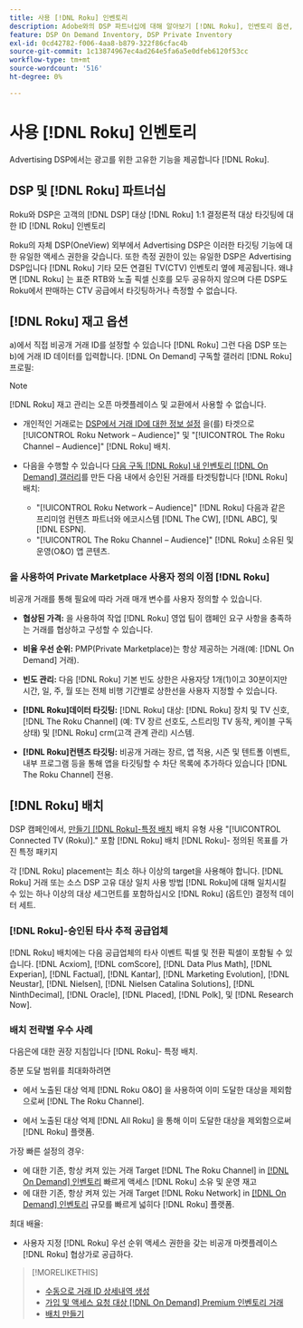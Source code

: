 ```yaml
---
title: 사용 [!DNL Roku] 인벤토리
description: Adobe와의 DSP 파트너십에 대해 알아보기 [!DNL Roku], 인벤토리 옵션, 승인된 타사 추적 공급업체 및 [!DNL Roku]- 특정 배치.
feature: DSP On Demand Inventory, DSP Private Inventory
exl-id: 0cd42782-f006-4aa8-b879-322f86cfac4b
source-git-commit: 1c13874967ec4ad264e5fa6a5e0dfeb6120f53cc
workflow-type: tm+mt
source-wordcount: '516'
ht-degree: 0%

---
```


# 사용 [!DNL Roku] 인벤토리

Advertising DSP에서는 광고를 위한 고유한 기능을 제공합니다 [!DNL Roku].

## DSP 및 [!DNL Roku] 파트너십

Roku와 DSP은 고객의 [!DNL DSP] 대상 [!DNL Roku] 1:1 결정론적 대상 타깃팅에 대한 ID [!DNL Roku] 인벤토리

Roku의 자체 DSP(OneView) 외부에서 Advertising DSP은 이러한 타깃팅 기능에 대한 유일한 액세스 권한을 갖습니다. 또한 측정 권한이 있는 유일한 DSP은 Advertising DSP입니다 [!DNL Roku] 기타 모든 연결된 TV(CTV) 인벤토리 옆에 제공됩니다. 왜냐면 [!DNL Roku] 는 표준 RTB와 노출 픽셀 신호를 모두 공유하지 않으며 다른 DSP도 Roku에서 판매하는 CTV 공급에서 타깃팅하거나 측정할 수 없습니다.

## [!DNL Roku] 재고 옵션

a)에서 직접 비공개 거래 ID를 설정할 수 있습니다 [!DNL Roku] 그런 다음 DSP 또는 b)에 거래 ID 데이터를 입력합니다. [!DNL On Demand] 구독할 갤러리 [!DNL Roku] 프로필:

>[!NOTE]
>
>[!DNL Roku] 재고 관리는 오픈 마켓플레이스 및 교환에서 사용할 수 없습니다.

* 개인적인 거래로는 [DSP에서 거래 ID에 대한 정보 설정](/help/dsp/inventory/deal-id-create.md) 을(를) 타겟으로[!UICONTROL Roku Network – Audience]&quot; 및 &quot;[!UICONTROL The Roku Channel – Audience]&quot; [!DNL Roku] 배치.<!-- Or do you target the deal ID?? I see those strings for Roku On Demand inventory. Clarify if all Roku private deals will show up as one or the other of these in Roku Private inventory in Roku placement settings. -->

* 다음을 수행할 수 있습니다 [다음 구독 [!DNL Roku] 내 인벤토리 [!DNL On Demand] 갤러리](/help/dsp/inventory/on-demand-inventory-subscribe.md)를 만든 다음 내에서 승인된 거래를 타겟팅합니다 [!DNL Roku] 배치:

   * &quot;[!UICONTROL Roku Network – Audience]&quot; [!DNL Roku] 다음과 같은 프리미엄 컨텐츠 파트너와 에코시스템 [!DNL The CW], [!DNL ABC], 및 [!DNL ESPN].
   * &quot;[!UICONTROL The Roku Channel – Audience]&quot; [!DNL Roku] 소유된 및 운영(O&amp;O) 앱 콘텐츠.

### 을 사용하여 Private Marketplace 사용자 정의 이점 [!DNL Roku]

비공개 거래를 통해 필요에 따라 거래 매개 변수를 사용자 정의할 수 있습니다.

* **협상된 가격:** 을 사용하여 작업 [!DNL Roku] 영업 팀이 캠페인 요구 사항을 충족하는 거래를 협상하고 구성할 수 있습니다.

* **비율 우선 순위:** PMP(Private Marketplace)는 항상 제공하는 거래(예: [!DNL On Demand] 거래).

* **빈도 관리:** 다음 [!DNL Roku] 기본 빈도 상한은 사용자당 1개(1)이고 30분이지만 시간, 일, 주, 월 또는 전체 비행 기간별로 상한선을 사용자 지정할 수 있습니다.<!-- Within the DSP placement settings? NO - you negotiate this with Roku, but Christine to confirm with Amanda whether you should be able to edit this in placement. -->

* **[!DNL Roku]데이터 타깃팅:** [!DNL Roku] 대상: [!DNL Roku] 장치 및 TV 신호, [!DNL The Roku Channel] (예: TV 장르 선호도, 스트리밍 TV 동작, 케이블 구독 상태) 및 [!DNL Roku] crm(고객 관계 관리) 시스템.

* **[!DNL Roku]컨텐츠 타깃팅:** 비공개 거래는 장르, 앱 적용, 시즌 및 텐트폴 이벤트, 내부 프로그램 등을 통해 앱을 타깃팅할 수 차단 목록에 추가하다 있습니다 [!DNL The Roku Channel] 전용.

## [!DNL Roku] 배치

DSP 캠페인에서, [만들기 [!DNL Roku]-특정 배치](/help/dsp/campaign-management/placements/placement-create.md) 배치 유형 사용 &quot;[!UICONTROL Connected TV (Roku)].&quot; 포함 [!DNL Roku] 배치 [!DNL Roku]- 정의된 목표를 가진 특정 패키지

각 [!DNL Roku] placement는 최소 하나 이상의 target을 사용해야 합니다. [!DNL Roku] 거래 또는 소스 DSP 고유 대상 일치 사용 방법 [!DNL Roku]에 대해 일치시킬 수 있는 하나 이상의 대상 세그먼트를 포함하십시오 [!DNL Roku] (옵트인) 결정적 데이터 세트.

### [!DNL Roku]-승인된 타사 추적 공급업체

[!DNL Roku] 배치에는 다음 공급업체의 타사 이벤트 픽셀 및 전환 픽셀이 포함될 수 있습니다.  [!DNL Acxiom], [!DNL comScore], [!DNL Data Plus Math], [!DNL Experian], [!DNL Factual], [!DNL Kantar], [!DNL Marketing Evolution], [!DNL Neustar], [!DNL Nielsen], [!DNL Nielsen Catalina Solutions], [!DNL NinthDecimal], [!DNL Oracle], [!DNL Placed], [!DNL Polk], 및 [!DNL Research Now].

### 배치 전략별 우수 사례

다음은에 대한 권장 지침입니다 [!DNL Roku]- 특정 배치.

증분 도달 범위를 최대화하려면

* 에서 노출된 대상 억제 [!DNL Roku O&O] 을 사용하여 이미 도달한 대상을 제외함으로써 [!DNL The Roku Channel].

* 에서 노출된 대상 억제 [!DNL All Roku] 을 통해 이미 도달한 대상을 제외함으로써 [!DNL Roku] 플랫폼.

가장 빠른 설정의 경우:

* 에 대한 기존, 항상 켜져 있는 거래 Target [!DNL The Roku Channel] in [[!DNL On Demand] 인벤토리](/help/dsp/inventory/on-demand-inventory-subscribe.md) 빠르게 액세스 [!DNL Roku] 소유 및 운영 재고
* 에 대한 기존, 항상 켜져 있는 거래 Target [!DNL Roku Network] in [[!DNL On Demand] 인벤토리](/help/dsp/inventory/on-demand-inventory-subscribe.md) 규모를 빠르게 넓히다 [!DNL Roku] 플랫폼.

최대 배율:

* 사용자 지정 [!DNL Roku] 우선 순위 액세스 권한을 갖는 비공개 마켓플레이스 [!DNL Roku] 협상가로 공급하다.

>[!MORELIKETHIS]
>
>* [수동으로 거래 ID 상세내역 생성](/help/dsp/inventory/deal-id-create.md)
> * [가입 및 액세스 요청 대상 [!DNL On Demand] Premium 인벤토리 거래](/help/dsp/inventory/on-demand-inventory-subscribe.md)
>* [배치 만들기](/help/dsp/campaign-management/placements/placement-create.md)

